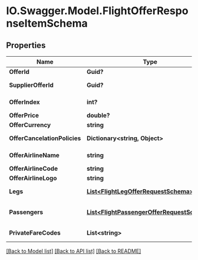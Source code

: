 # IO.Swagger.Model.FlightOfferResponseItemSchema
## Properties

Name | Type | Description | Notes
------------ | ------------- | ------------- | -------------
**OfferId** | **Guid?** | Unique identifier for the offer. | [optional] 
**SupplierOfferId** | **Guid?** | Unique identifier for the supplier’s offer. | [optional] 
**OfferIndex** | **int?** | Index of the offer for sorting purposes. | [optional] 
**OfferPrice** | **double?** | Price of the offer. | [optional] 
**OfferCurrency** | **string** | Currency of the offer price. | [optional] 
**OfferCancelationPolicies** | **Dictionary&lt;string, Object&gt;** | Cancellation policies applicable to the offer. | [optional] 
**OfferAirlineName** | **string** | Name of the airline providing the offer. | [optional] 
**OfferAirlineCode** | **string** | Code of the airline providing the offer. | [optional] 
**OfferAirlineLogo** | **string** | Logo URL of the airline. | [optional] 
**Legs** | [**List&lt;FlightLegOfferRequestSchema&gt;**](FlightLegOfferRequestSchema.md) | Array of flight legs, each described in FlightLegOfferRequestSchema. | [optional] 
**Passengers** | [**List&lt;FlightPassengerOfferRequestSchema&gt;**](FlightPassengerOfferRequestSchema.md) | Array of passengers, each described in FlightPassengerOfferRequestSchema. | [optional] 
**PrivateFareCodes** | **List&lt;string&gt;** | Array of codes for accessing special negotiated fares. | [optional] 

[[Back to Model list]](../README.md#documentation-for-models) [[Back to API list]](../README.md#documentation-for-api-endpoints) [[Back to README]](../README.md)

